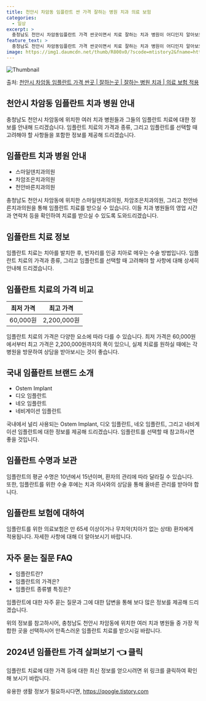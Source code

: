 ```yaml
---
title: 천안시 차암동 임플란트 싼 가격 잘하는 병원 치과 의료 보험
categories:
  - 일상
excerpt: >
  충청남도 천안시 차암동임플란트 가격 싼곳이면서 치료 잘하는 치과 병원이 어디인지 알아보도록 하겠습니다. 충청남도 천안시 차암동에 위치한 스마일덴치과의원 차암조은치과의원 천안바른치과의원 순서대로 안내 드리며, 임플란트 치료시 신경써야 할 부분 또한 같이 공유 드리겠습니다.2024년 임플란트 가격 살펴보기 👈 클릭임플란트 평균 가격스마일덴치과의원표 내에 있는 전화 번호를 클릭 하시면 스마일덴치과의원로 바로 전화 연결 됩니다.분류주소전화번호치과의원충청남도 천안시 서북구 3공단6로 58-8, 3층 (차암동)📞041-562-2833로 전화하기스마일덴치과의원 위치 확인하기 👈 클릭요일운영시간월요일09:30~19:00화요일09:30~21:00수요일10:00~19:00목요일09:30~..
feature_text: >
  충청남도 천안시 차암동임플란트 가격 싼곳이면서 치료 잘하는 치과 병원이 어디인지 알아보도록 하겠습니다. 충청남도 천안시 차암동에 위치한 스마일덴치과의원 차암조은치과의원 천안바른치과의원 순서대로 안내 드리며, 임플란트 치료시 신경써야 할 부분 또한 같이 공유 드리겠습니다.2024년 임플란트 가격 살펴보기 👈 클릭임플란트 평균 가격스마일덴치과의원표 내에 있는 전화 번호를 클릭 하시면 스마일덴치과의원로 바로 전화 연결 됩니다.분류주소전화번호치과의원충청남도 천안시 서북구 3공단6로 58-8, 3층 (차암동)📞041-562-2833로 전화하기스마일덴치과의원 위치 확인하기 👈 클릭요일운영시간월요일09:30~19:00화요일09:30~21:00수요일10:00~19:00목요일09:30~..
image: https://img1.daumcdn.net/thumb/R800x0/?scode=mtistory2&fname=https%3A%2F%2Fblog.kakaocdn.net%2Fdn%2FbN77TA%2FbtsG1hSXMGH%2FIGyNbHtpAFTkrP5zbylwHk%2Fimg.webp
---
```


![Thumbnail](https://img1.daumcdn.net/thumb/R800x0/?scode=mtistory2&fname=https%3A%2F%2Fblog.kakaocdn.net%2Fdn%2FbN77TA%2FbtsG1hSXMGH%2FIGyNbHtpAFTkrP5zbylwHk%2Fimg.webp)

<p>출처: <a href="https://qoogle.tistory.com/7132" rel="dofollow">천안시 차암동 임플란트 가격 싼곳 | 잘하는곳 | 잘하는 병원 치과 | 의료 보험 적용</a> </p>

## 천안시 차암동 임플란트 치과 병원 안내

충청남도 천안시 차암동에 위치한 여러 치과 병원들과 그들의 임플란트 치료에 대한 정보를 안내해 드리겠습니다. 임플란트 치료의 가격과 종류,
그리고 임플란트를 선택할 때 고려해야 할 사항들을 포함한 정보를 제공해 드리겠습니다.

## 임플란트 치과 병원 안내

  * 스마일덴치과의원
  * 차암조은치과의원
  * 천안바른치과의원

충청남도 천안시 차암동에 위치한 스마일덴치과의원, 차암조은치과의원, 그리고 천안바른치과의원을 통해 임플란트 치료를 받으실 수 있습니다. 이들
치과 병원들의 영업 시간과 연락처 등을 확인하여 치료를 받으실 수 있도록 도와드리겠습니다.

## 임플란트 치료 정보

임플란트 치료는 치아를 발치한 후, 빈자리를 인공 치아로 메우는 수술 방법입니다. 임플란트 치료의 가격과 종류, 그리고 임플란트를 선택할 때
고려해야 할 사항에 대해 상세히 안내해 드리겠습니다.

## 임플란트 치료의 가격 비교

**최저 가격** | **최고 가격**  
---|---  
60,000원 | 2,200,000원  
  
임플란트 치료의 가격은 다양한 요소에 따라 다를 수 있습니다. 최저 가격은 60,000원에서부터 최고 가격은 2,200,000원까지의 폭이
있으니, 실제 치료를 원하실 때에는 각 병원을 방문하여 상담을 받아보시는 것이 좋습니다.

## 국내 임플란트 브랜드 소개

  * Ostem Implant
  * 디오 임플란트
  * 네오 임플란트
  * 네비게이션 임플란트

국내에서 널리 사용되는 Ostem Implant, 디오 임플란트, 네오 임플란트, 그리고 네비게이션 임플란트에 대한 정보를 제공해
드리겠습니다. 임플란트를 선택할 때 참고하시면 좋을 것입니다.

## 임플란트 수명과 보관

임플란트의 평균 수명은 10년에서 15년이며, 환자의 관리에 따라 달라질 수 있습니다. 또한, 임플란트를 위한 수술 후에는 치과 의사와의
상담을 통해 올바른 관리를 받아야 합니다.

## 임플란트 보험에 대하여

임플란트를 위한 의료보험은 만 65세 이상이거나 무치악(치아가 없는 상태) 환자에게 적용됩니다. 자세한 사항에 대해 더 알아보시기 바랍니다.

## 자주 묻는 질문 FAQ

  * 임플란트란?
  * 임플란트의 가격은?
  * 임플란트 종류별 특징은?

임플란트에 대한 자주 묻는 질문과 그에 대한 답변을 통해 보다 많은 정보를 제공해 드리겠습니다.

위의 정보를 참고하시어, 충청남도 천안시 차암동에 위치한 여러 치과 병원들 중 가장 적합한 곳을 선택하시어 만족스러운 임플란트 치료를
받으시길 바랍니다.

## 2024년 임플란트 가격 살펴보기 👈 클릭

임플란트 치료에 대한 가격 등에 대한 최신 정보를 얻으시려면 위 링크를 클릭하여 확인해 보시기 바랍니다.

 

유용한 생활 정보가 필요하시다면, <a href="https://qoogle.tistory.com" rel="dofollow">https://qoogle.tistory.com</a>



